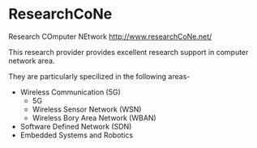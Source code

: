 # ResearchCoNe
Research COmputer NEtwork <http://www.researchCoNe.net/>

This research provider provides excellent research support in computer network area.

They are particularly specilized in the following areas-

- Wireless Communication (5G)
  - 5G
  - Wireless Sensor Network (WSN)
  - Wireless Bory Area Network (WBAN)
- Software Defined Network (SDN)
- Embedded Systems and Robotics


